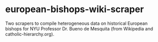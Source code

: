 # european-bishops-wiki-scraper
Two scrapers to compile heterogeneous data on historical European bishops for NYU Professor Dr. Bueno de Mesquita (from Wikipedia and catholic-hierarchy.org).
